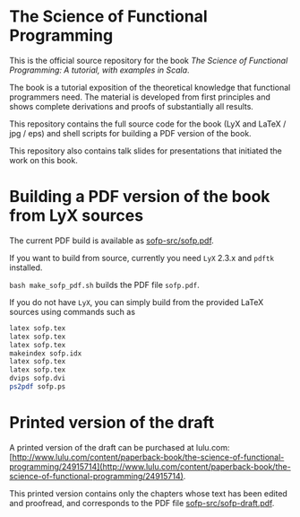 # The Science of Functional Programming

This is the official source repository for the book _The Science of Functional Programming: A tutorial, with examples in Scala_.

The book is a tutorial exposition of the theoretical knowledge that functional programmers need. The material is developed from first principles and shows complete derivations and proofs of substantially all results.

This repository contains the full source code for the book (LyX and LaTeX / jpg / eps) and shell scripts for building a PDF version of the book.

This repository also contains talk slides for presentations that initiated the work on this book.

# Building a PDF version of the book from LyX sources

The current PDF build is available as [sofp-src/sofp.pdf](sofp-src/sofp.pdf).

If you want to build from source, currently you need `LyX` 2.3.x and `pdftk` installed. 

`bash make_sofp_pdf.sh` builds the PDF file `sofp.pdf`.

If you do not have `LyX`, you can simply build from the provided LaTeX sources using commands such as

```bash
latex sofp.tex
latex sofp.tex
latex sofp.tex
makeindex sofp.idx
latex sofp.tex
latex sofp.tex
dvips sofp.dvi
ps2pdf sofp.ps
```

# Printed version of the draft

A printed version of the draft can be purchased at lulu.com: [http://www.lulu.com/content/paperback-book/the-science-of-functional-programming/24915714](http://www.lulu.com/content/paperback-book/the-science-of-functional-programming/24915714).

This printed version contains only the chapters whose text has been edited and proofread, and corresponds to the PDF file [sofp-src/sofp-draft.pdf](sofp-src/sofp-draft.pdf). 
